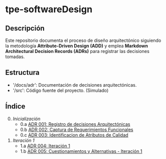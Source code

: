 # tpe-softwareDesign

## Descripción
Este repositorio documenta el proceso de diseño arquitectónico siguiendo la metodología **Attribute-Driven Design (ADD)** y emplea **Markdown Architectural Decision Records (ADRs)** para registrar las decisiones tomadas.

## Estructura
 - '/docs/adr': Documentación de decisiones arquitectónicas.
 - '/src': Código fuente del proyecto. (Simulado)

## Índice
0. *Inicialización*
   - 0.a [ADR 001: Registro de decisiones Arquitectónicas](adr/001-registro-decisiones-arquitectonicas.md)
   - 0.b [ADR 002: Captura de Requerimientos Funcionales](adr/002-captura-requerimientos-funcionales.md)
   - 0.c [ADR 003: Identificacion de Atributos de Calidad](adr/003-identificacion-qa.md)
1. *Iteración 1*
   - 1.a [ADR 004: Iteración 1](adr/004-iteracion-1.md)
   - 1.b [ADR 005: Cuestionamientos y Alternativas - Iteración 1](adr/005-cuestionamientos-y-alternativas-para-la-iteración-1.md)
